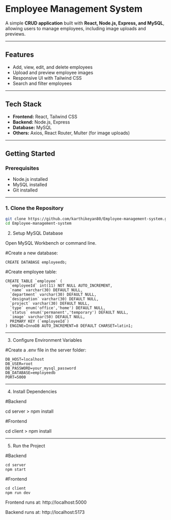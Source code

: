 # Employee Management System

A simple **CRUD application** built with **React, Node.js, Express, and MySQL**, allowing users to manage employees, including image uploads and previews.

---

## Features
- Add, view, edit, and delete employees
- Upload and preview employee images
- Responsive UI with Tailwind CSS
- Search and filter employees

---

## Tech Stack
- **Frontend:** React, Tailwind CSS  
- **Backend:** Node.js, Express  
- **Database:** MySQL  
- **Others:** Axios, React Router, Multer (for image uploads)

---

## Getting Started

### Prerequisites
- Node.js installed  
- MySQL installed  
- Git installed

---

### 1. Clone the Repository
```bash
git clone https://github.com/karthikeyan80/Employee-management-system.git
cd Employee-management-system

```

2. Setup MySQL Database

Open MySQL Workbench or command line.

#Create a new database:
```
CREATE DATABASE employeedb;
```


#Create employee table:

```
CREATE TABLE `employee` (
  `employeeId` int(11) NOT NULL AUTO_INCREMENT,
  `name` varchar(30) DEFAULT NULL,
  `department` varchar(30) DEFAULT NULL,
  `designation` varchar(30) DEFAULT NULL,
  `project` varchar(30) DEFAULT NULL,
  `type` enum('office','home') DEFAULT NULL,
  `status` enum('permanent','temporary') DEFAULT NULL,
  `image` varchar(50) DEFAULT NULL,
  PRIMARY KEY (`employeeId`)
) ENGINE=InnoDB AUTO_INCREMENT=8 DEFAULT CHARSET=latin1;
```


---

3. Configure Environment Variables

#Create a .env file in the server folder:

```
DB_HOST=localhost
DB_USER=root
DB_PASSWORD=your_mysql_password
DB_DATABASE=employeedb
PORT=5000
```
---


4. Install Dependencies

#Backend

cd server > npm install


#Frontend

cd client > npm install

---

5. Run the Project

#Backend

```
cd server
npm start
```


#Frontend

```
cd client
npm run dev
```

Frontend runs at: http://localhost:5000

Backend runs at: http://localhost:5173
